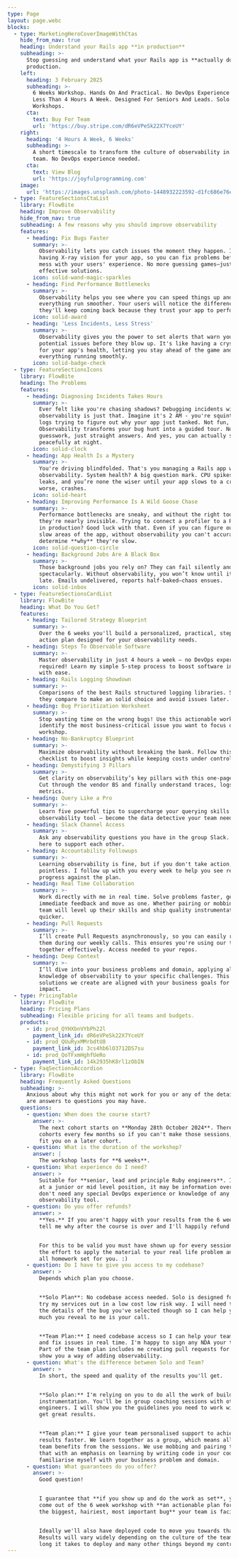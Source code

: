 ```yaml
---
type: Page
layout: page.webc
blocks:
  - type: MarketingHeroCoverImageWithCtas
    hide_from_nav: true
    heading: Understand your Rails app **in production**
    subheading: >-
      Stop guessing and understand what your Rails app is **actually doing** in
      production.
    left:
      heading: 3 February 2025
      subheading: >-
        6 Weeks Workshop. Hands On And Practical. No DevOps Experience Needed.
        Less Than 4 Hours A Week. Designed For Seniors And Leads. Solo Or Team
        Workshops.
      cta:
        text: Buy For Team
        url: 'https://buy.stripe.com/dR6eVPeSk22X7YceUY'
    right:
      heading: '4 Hours A Week, 6 Weeks'
      subheading: >-
        A short timescale to transform the culture of observability in your
        team. No DevOps experience needed.
      cta:
        text: View Blog
        url: 'https://joyfulprogramming.com'
    image:
      url: 'https://images.unsplash.com/photo-1448932223592-d1fc686e76ea'
  - type: FeatureSectionsCtaList
    library: FlowBite
    heading: Improve Observability
    hide_from_nav: true
    subheading: A few reasons why you should improve observability
    features:
      - heading: Fix Bugs Faster
        summary: >-
          Observability lets you catch issues the moment they happen. It's like
          having X-ray vision for your app, so you can fix problems before they
          mess with your users' experience. No more guessing games—just quick,
          effective solutions.
        icon: solid-wand-magic-sparkles
      - heading: Find Performance Bottlenecks
        summary: >-
          Observability helps you see where you can speed things up and make
          everything run smoother. Your users will notice the difference, and
          they'll keep coming back because they trust your app to perform.
        icon: solid-award
      - heading: 'Less Incidents, Less Stress'
        summary: >-
          Observability gives you the power to set alerts that warn you about
          potential issues before they blow up. It's like having a crystal ball
          for your app's health, letting you stay ahead of the game and keep
          everything running smoothly.
        icon: solid-badge-check
  - type: FeatureSectionsIcons
    library: FlowBite
    heading: The Problems
    features:
      - heading: Diagnosing Incidents Takes Hours
        summary: >-
          Ever felt like you're chasing shadows? Debugging incidents without
          observability is just that. Imagine it's 2 AM - you're squinting at
          logs trying to figure out why your app just tanked. Not fun, right?
          Observability transforms your bug hunt into a guided tour. No more
          guesswork, just straight answers. And yes, you can actually sleep
          peacefully at night.
        icon: solid-clock
      - heading: App Health Is a Mystery
        summary: >-
          You're driving blindfolded. That's you managing a Rails app without
          observability. System health? A big question mark. CPU spikes, memory
          leaks, and you’re none the wiser until your app slows to a crawl—or
          worse, crashes.
        icon: solid-heart
      - heading: Improving Performance Is A Wild Goose Chase
        summary: >-
          Performance bottlenecks are sneaky, and without the right tools,
          they're nearly invisible. Trying to connect a profiler to a Rails app
          in production? Good luck with that. Even if you can figure out the
          slow areas of the app, without observability you can't accurately
          determine **why** they're slow.
        icon: solid-question-circle
      - heading: Background Jobs Are A Black Box
        summary: >-
          Those background jobs you rely on? They can fail silently and
          spectacularly. Without observability, you won’t know until it’s too
          late. Emails undelivered, reports half-baked—chaos ensues.
        icon: solid-inbox
  - type: FeatureSectionsCardList
    library: FlowBite
    heading: What Do You Get?
    features:
      - heading: Tailored Strategy Blueprint
        summary: >-
          Over the 6 weeks you'll build a personalized, practical, step-by-step
          action plan designed for your observability needs.
      - heading: Steps To Observable Software
        summary: >-
          Master observability in just 4 hours a week — no DevOps experience
          required! Learn my simple 5-step process to boost software insights
          with ease.
      - heading: Rails Logging Showdown
        summary: >-
          Comparisons of the best Rails structured logging libraries. See how
          they compare to make an solid choice and avoid issues later.
      - heading: Bug Prioritization Worksheet
        summary: >-
          Stop wasting time on the wrong bugs! Use this actionable worksheet to
          identify the most business-critical issue you want to focus on in the
          workshop.
      - heading: No-Bankruptcy Blueprint
        summary: >-
          Maximize observability without breaking the bank. Follow this
          checklist to boost insights while keeping costs under control.
      - heading: Demystifying 3 Pillars
        summary: >-
          Get clarity on observability’s key pillars with this one-page guide.
          Cut through the vendor BS and finally understand traces, logs, and
          metrics.
      - heading: Query Like a Pro
        summary: >-
          Learn five powerful tips to supercharge your querying skills in any
          observability tool — become the data detective your team needs.
      - heading: Slack Channel Access
        summary: >-
          Ask any observability questions you have in the group Slack. We're
          here to support each other.
      - heading: Accountability Followups
        summary: >-
          Learning observability is fine, but if you don't take action, it's all
          pointless. I follow up with you every week to help you see real
          progress against the plan.
      - heading: Real Time Collaboration
        summary: >-
          Work directly with me in real time. Solve problems faster, get
          immediate feedback and move as one. Whether pairing or mobbing, your
          team will level up their skills and ship quality instrumentation
          quicker.
      - heading: Pull Requests
        summary: >-
          I’ll create Pull Requests asynchronously, so you can easily review
          them during our weekly calls. This ensures you're using our time
          together effectively. Access needed to your repos.
      - heading: Deep Context
        summary: >-
          I’ll dive into your business problems and domain, applying all my
          knowledge of observability to your specific challenges. This ensures
          solutions we create are aligned with your business goals for maximum
          impact.
  - type: PricingTable
    library: FlowBite
    heading: Pricing Plans
    subheading: Flexible pricing for all teams and budgets.
    products:
      - id: prod_QYHXbnVYbPh22l
        payment_link_id: dR6eVPeSk22X7YceUY
      - id: prod_QUuRyxMMrbdtU8
        payment_link_id: 3cs4hb6lO3712DS7su
      - id: prod_QoTFxmHghfUeRo
        payment_link_id: 14k2935hK8rl1zObIN
  - type: FaqSectionsAccordion
    library: FlowBite
    heading: Frequently Asked Questions
    subheading: >-
      Anxious about why this might not work for you or any of the details? Here
      are answers to questions you may have.
    questions:
      - question: When does the course start?
        answer: >-
          The next cohort starts on **Monday 28th October 2024**. There will be
          cohorts every few months so if you can't make those sessions, I can
          fit you on a later cohort.
      - question: What is the duration of the workshop?
        answer: |
          The workshop lasts for **6 weeks**.
      - question: What experience do I need?
        answer: >
          Suitable for **senior, lead and principle Ruby engineers**. If you're
          at a junior or mid level position, it may be information overload. You
          don't need any special DevOps experience or knowledge of any
          observability tool.
      - question: Do you offer refunds?
        answer: >
          **Yes.** If you aren't happy with your results from the 6 week course
          tell me why after the course is over and I'll happily refund you.


          For this to be valid you must have shown up for every session, put in
          the effort to apply the material to your real life problem and done
          all homework set for you. :)
      - question: Do I have to give you access to my codebase?
        answer: >
          Depends which plan you choose.


          **Solo Plan**: No codebase access needed. Solo is designed for you to
          try my services out in a low cost low risk way. I will need to know
          the details of the bug you've selected though so I can help you. How
          much you reveal to me is your call.


          **Team Plan:** I need codebase access so I can help your team debug
          and fix issues in real time. I'm happy to sign any NDA your team have.
          Part of the team plan includes me creating pull requests for you to
          show you a way of adding observability.
      - question: What's the difference between Solo and Team?
        answer: >
          In short, the speed and quality of the results you'll get.


          **Solo plan:** I'm relying on you to do all the work of building
          instrumentation. You'll be in group coaching sessions with other
          engineers. I will show you the guidelines you need to work within to
          get great results.


          **Team plan:** I give your team personalised support to achieve better
          results faster. We learn together as a group, which means all of your
          team benefits from the sessions. We use mobbing and pairing to achieve
          that with an emphasis on learning by writing code in your codebase. I
          familiarise myself with your business problem and domain.
      - question: What guarantees do you offer?
        answer: >-
          Good question!


          I guarantee that **if you show up and do the work as set**, you will
          come out of the 6 week workshop with **an actionable plan for fixing
          the biggest, hairiest, most important bug** your team is facing.


          Ideally we'll also have deployed code to move you towards that goal.
          Results will vary widely depending on the culture of the team, how
          long it takes to deploy and many other things beyond my control.
---
```

